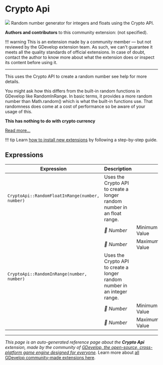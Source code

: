 # Crypto Api

<img src="https://asset-resources.gdevelop.io/public-resources/Icons/fac7ecb74ef7da92ab59c3e431fb9587c105c2889a41cfac489135c0eb4643d1_shield-key.svg" class="extension-icon"></img>
Random number generator for integers and floats using the Crypto API.

**Authors and contributors** to this community extension: (not specified).

!!! warning
    This is an extension made by a community member — but not reviewed
    by the GDevelop extension team. As such, we can't guarantee it
    meets all the quality standards of official extensions. In case of
    doubt, contact the author to know more about what the extension
    does or inspect its content before using it.

---

This uses the Crypto API to create a random number see help for more details. 

You might ask how this differs from the built-in random functions in GDevelop like RandomInRange. In basic terms, it provides a more random number than Math.random() which is what the built-in functions use.
That randomness does come at a cost of performance so be aware of your usage of this. 


**This has nothing to do with crypto currency**

[Read more...](https://developer.mozilla.org/en-US/docs/Web/API/Crypto/getRandomValues)

!!! tip
    Learn [how to install new extensions](/gdevelop5/extensions/search) by following a step-by-step guide.

## Expressions

| Expression | Description |  |
|-----|-----|-----|
| `CryptoApi::RandomFloatInRange(number, number)` | Uses the Crypto API to create a longer random number in an float range. ||
| | _🔢 Number_ | Minimum Value  |
| | _🔢 Number_ | Maximum Value  |
| `CryptoApi::RandomInRange(number, number)` | Uses the Crypto API to create a longer random number in an integer range. ||
| | _🔢 Number_ | Minimum Value  |
| | _🔢 Number_ | Maximum Value  |

---

*This page is an auto-generated reference page about the **Crypto Api** extension, made by the community of [GDevelop, the open-source, cross-platform game engine designed for everyone](https://gdevelop.io/).* Learn more about [all GDevelop community-made extensions here](/gdevelop5/extensions).
